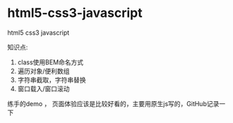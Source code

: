 # html5-css3-javascript
html5  css3  javascript


知识点:
  1.  class使用BEM命名方式
  2.  遍历对象/便利数组
  3.  字符串截取，字符串替换
  4.  窗口载入/窗口滚动
  
  

  
练手的demo ， 页面体验应该是比较好看的，主要用原生js写的，GitHub记录一下
